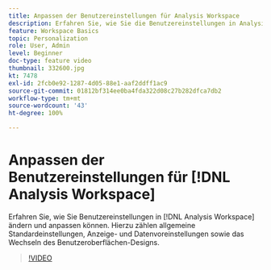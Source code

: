 ```yaml
---
title: Anpassen der Benutzereinstellungen für Analysis Workspace
description: Erfahren Sie, wie Sie die Benutzereinstellungen in Analysis Workspace ändern und anpassen können.
feature: Workspace Basics
topic: Personalization
role: User, Admin
level: Beginner
doc-type: feature video
thumbnail: 332600.jpg
kt: 7478
exl-id: 2fcb0e92-1287-4d05-88e1-aaf2ddff1ac9
source-git-commit: 01812bf314ee0ba4fda322d08c27b282dfca7db2
workflow-type: tm+mt
source-wordcount: '43'
ht-degree: 100%

---
```


# Anpassen der Benutzereinstellungen für [!DNL Analysis Workspace]

Erfahren Sie, wie Sie Benutzereinstellungen in [!DNL Analysis Workspace] ändern und anpassen können. Hierzu zählen allgemeine Standardeinstellungen, Anzeige- und Datenvoreinstellungen sowie das Wechseln des Benutzeroberflächen-Designs.

>[!VIDEO](https://video.tv.adobe.com/v/332600/?quality=12&learn=on)

